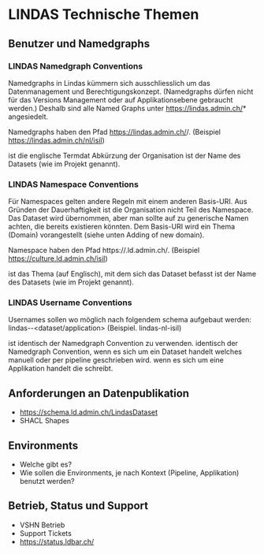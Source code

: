 # LINDAS Technische Themen

## Benutzer und Namedgraphs

### LINDAS Namedgraph Conventions
Namedgraphs in Lindas kümmern sich ausschliesslich um das Datenmanagement und Berechtigungskonzept. (Namedgraphs dürfen nicht für das Versions Management oder auf Applikationsebene gebraucht werden.) Deshalb sind alle Named Graphs unter https://lindas.admin.ch/* angesiedelt.


Namedgraphs haben den Pfad https://lindas.admin.ch/<orga>/<dataset>. (Beispiel https://lindas.admin.ch/nl/isil)

<orga> ist die englische Termdat Abkürzung der Organisation
<dataset> ist der Name des Datasets (wie im Projekt genannt).


### LINDAS Namespace Conventions
Für Namespaces gelten andere Regeln mit einem anderen Basis-URI.
Aus Gründen der Dauerhaftigkeit ist die Organisation nicht Teil des Namespace. Das Dataset wird übernommen, aber man sollte auf zu generische Namen achten, die bereits existieren könnten.
Dem Basis-URI wird ein Thema (Domain) vorangestellt (siehe unten Adding of new domain).

Namespace haben den Pfad https://<domain>.ld.admin.ch/<dataset>. (Beispiel https://culture.ld.admin.ch/isil)

<domain> ist das Thema (auf Englisch), mit dem sich das Dataset befasst
<dataset> ist der Name des Datasets (wie im Projekt genannt).

### LINDAS Username Conventions
Usernames sollen wo möglich nach folgendem schema aufgebaut werden: lindas-<orga>-<dataset/application> (Beispiel. lindas-nl-isil)

<orga> ist identisch der Namedgraph Convention zu verwenden.
<dataset> identisch der Namedgraph Convention, wenn es sich um ein Dataset handelt welches manuell oder per pipeline geschrieben wird.
<application> wenn es sich um eine Applikation handelt die schreibt.

## Anforderungen an Datenpublikation
* https://schema.ld.admin.ch/LindasDataset
* SHACL Shapes

## Environments
* Welche gibt es?
* Wie sollen die Environments, je nach Kontext (Pipeline, Applikation) benutzt werden?

## Betrieb, Status und Support
* VSHN Betrieb
* Support Tickets
* https://status.ldbar.ch/
